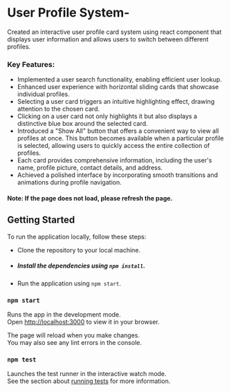 # User Profile System-
 Created an interactive user profile card system using react component that displays user information and allows users to switch between different profiles.

### Key Features:
- Implemented a user search functionality, enabling efficient user lookup.
- Enhanced user experience with horizontal sliding cards that showcase individual profiles.
- Selecting a user card triggers an intuitive highlighting effect, drawing attention to the chosen card.
- Clicking on a user card not only highlights it but also displays a distinctive blue box around the selected card.
- Introduced a "Show All" button that offers a convenient way to view all profiles at once. This button becomes available when a particular profile is selected, allowing users to quickly access the entire collection of profiles.
- Each card provides comprehensive information, including the user's name, profile picture, contact details, and address.
- Achieved a polished interface by incorporating smooth transitions and animations during profile navigation.

#### Note: If the page does not load, please refresh the page.



## Getting Started
To run the application locally, follow these steps:

- Clone the repository to your local machine.
- ##### Install the dependencies using `npm install`.
- Run the application using `npm start`.


### `npm start`

Runs the app in the development mode.\
Open [http://localhost:3000](http://localhost:3000) to view it in your browser.

The page will reload when you make changes.\
You may also see any lint errors in the console.

### `npm test`

Launches the test runner in the interactive watch mode.\
See the section about [running tests](https://facebook.github.io/create-react-app/docs/running-tests) for more information.

